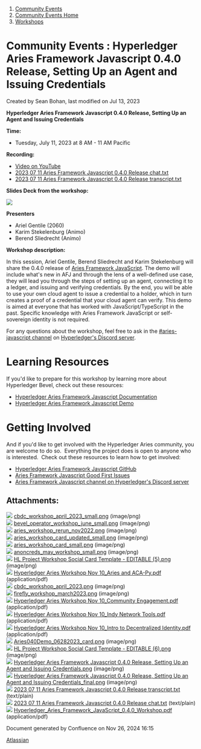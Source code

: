 1. [Community Events](index.html)
2. [Community Events Home](Community-Events-Home_21790731.html)
3. [Workshops](Workshops_21790888.html)

# Community Events : Hyperledger Aries Framework Javascript 0.4.0 Release, Setting Up an Agent and Issuing Credentials

Created by Sean Bohan, last modified on Jul 13, 2023

**Hyperledger Aries Framework Javascript 0.4.0 Release, Setting Up an Agent and Issuing Credentials**

**Time:**

- Tuesday, July 11, 2023 at 8 AM - 11 AM Pacific

**Recording:**

- [Video on YouTube](https://www.youtube.com/watch?v=bza4il9Iitw)
- [2023 07 11 Aries Framework Javascript 0.4.0 Release chat.txt](attachments/21793984/21794030.txt)
- [2023 07 11 Aries Framework Javascript 0.4.0 Release transcript.txt](attachments/21793984/21794031.txt)

**Slides Deck from the workshop:**

[![](attachments/thumbnails/21793984/21794038)](attachments/21793984/21794038.pdf)

**Presenters**

- Ariel Gentile (2060)
- Karim Stekelenburg (Animo)
- Berend Sliedrecht (Animo)

**Workshop description:**

In this session, Ariel Gentile, Berend Sliedrecht and Karim Stekelenburg will share the 0.4.0 release of [Aries Framework JavaScript](https://github.com/hyperledger/aries-framework-javascript). The demo will include what's new in AFJ and through the lens of a well-defined use case, they will lead you through the steps of setting up an agent, connecting it to a ledger, and issuing and verifying credentials. By the end, you will be able to use your own cloud agent to issue a credential to a holder, which in turn creates a proof of a credential that your cloud agent can verify. This demo is aimed at everyone that has worked with JavaScript/TypeScript in the past. Specific knowledge with Aries Framework JavaScript or self-sovereign identity is not required.

For any questions about the workshop, feel free to ask in the [#aries-javascript channel](https://discord.com/channels/905194001349627914/941708033434738768) on [Hyperledger's Discord server](https://chat.hyperledger.org/).

# Learning Resources

If you'd like to prepare for this workshop by learning more about Hyperledger Bevel, check out these resources:

- [Hyperledger Aries Framework Javascript Documentation](https://aries.js.org/)
- [Hyperledger Aries Framework Javascript Demo](https://github.com/hyperledger/aries-framework-javascript/tree/main/demo)

# Getting Involved

And if you'd like to get involved with the Hyperledger Aries community, you are welcome to do so.  Everything the project does is open to anyone who is interested.  Check out these resources to learn how to get involved:

- [Hyperledger Aries Framework Javascript GitHub](https://github.com/hyperledger/aries-framework-javascript)
- [Aries Framework Javascript Good First Issues](https://github.com/hyperledger/aries-framework-javascript/issues?q=is%3Aissue%20is%3Aopen%20label%3A%22Good%20First%20Issue%22)
- [Aries Framework Javascript channel on Hyperledger's Discord server](https://discord.com/channels/905194001349627914/941708033434738768)

## Attachments:

![](images/icons/bullet_blue.gif) [cbdc\_workshop\_april\_2023\_small.png](attachments/21793984/21793991.png) (image/png)  
![](images/icons/bullet_blue.gif) [bevel\_operator\_workshop\_june\_small.png](attachments/21793984/21793985.png) (image/png)  
![](images/icons/bullet_blue.gif) [aries\_workshop\_rerun\_nov2022.png](attachments/21793984/21793986.png) (image/png)  
![](images/icons/bullet_blue.gif) [aries\_workshop\_card\_updated\_small.png](attachments/21793984/21793987.png) (image/png)  
![](images/icons/bullet_blue.gif) [aries\_workshop\_card\_small.png](attachments/21793984/21793988.png) (image/png)  
![](images/icons/bullet_blue.gif) [anoncreds\_may\_workshop\_small.png](attachments/21793984/21793989.png) (image/png)  
![](images/icons/bullet_blue.gif) [HL Project Workshop Social Card Template - EDITABLE (5).png](attachments/21793984/21793990.png) (image/png)  
![](images/icons/bullet_blue.gif) [Hyperledger Aries Workshop Nov 10\_Aries and ACA-Py.pdf](attachments/21793984/21793996.pdf) (application/pdf)  
![](images/icons/bullet_blue.gif) [cbdc\_workshop\_april\_2023.png](attachments/21793984/21793992.png) (image/png)  
![](images/icons/bullet_blue.gif) [firefly\_workshop\_march2023.png](attachments/21793984/21793993.png) (image/png)  
![](images/icons/bullet_blue.gif) [Hyperledger Aries Workshop Nov 10\_Community Engagement.pdf](attachments/21793984/21793994.pdf) (application/pdf)  
![](images/icons/bullet_blue.gif) [Hyperledger Aries Workshop Nov 10\_Indy Network Tools.pdf](attachments/21793984/21793995.pdf) (application/pdf)  
![](images/icons/bullet_blue.gif) [Hyperledger Aries Workshop Nov 10\_Intro to Decentralized Identity.pdf](attachments/21793984/21793997.pdf) (application/pdf)  
![](images/icons/bullet_blue.gif) [Aries040Demo\_06282023\_card.png](attachments/21793984/21793998.png) (image/png)  
![](images/icons/bullet_blue.gif) [HL Project Workshop Social Card Template - EDITABLE (6).png](attachments/21793984/21794001.png) (image/png)  
![](images/icons/bullet_blue.gif) [Hyperledger Aries Framework Javascript 0.4.0 Release, Setting Up an Agent and Issuing Credentials.png](attachments/21793984/21794005.png) (image/png)  
![](images/icons/bullet_blue.gif) [Hyperledger Aries Framework Javascript 0.4.0 Release, Setting Up an Agent and Issuing Credentials\_final.png](attachments/21793984/21794006.png) (image/png)  
![](images/icons/bullet_blue.gif) [2023 07 11 Aries Framework Javascript 0.4.0 Release transcript.txt](attachments/21793984/21794031.txt) (text/plain)  
![](images/icons/bullet_blue.gif) [2023 07 11 Aries Framework Javascript 0.4.0 Release chat.txt](attachments/21793984/21794030.txt) (text/plain)  
![](images/icons/bullet_blue.gif) [Hyperledger\_Aries\_Framework\_JavaScript\_0.4.0\_Workshop.pdf](attachments/21793984/21794038.pdf) (application/pdf)

Document generated by Confluence on Nov 26, 2024 16:15

[Atlassian](http://www.atlassian.com/)
